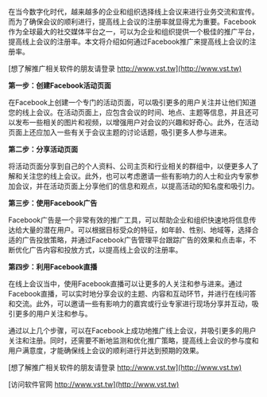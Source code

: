 在当今数字化时代，越来越多的企业和组织选择线上会议来进行业务交流和宣传。而为了确保会议的顺利进行，提高线上会议的注册率就显得尤为重要。Facebook作为全球最大的社交媒体平台之一，可以为企业和组织提供一个极佳的推广平台，提高线上会议的注册率。本文将介绍如何通过Facebook推广来提高线上会议的注册率。

[想了解推广相关软件的朋友请登录 http://www.vst.tw](http://www.vst.tw)

**第一步：创建Facebook活动页面**

在Facebook上创建一个专门的活动页面，可以吸引更多的用户关注并让他们知道您的线上会议。在活动页面上，应包含会议的时间、地点、主题等信息，并且还可以发布一些相关的图片和视频，以增强用户对会议的兴趣和好奇心。此外，在活动页面上还应加入一些有关于会议主题的讨论话题，吸引更多人参与进来。

**第二步：分享活动页面**

将活动页面分享到自己的个人资料、公司主页和行业相关的群组中，以便更多人了解和关注您的线上会议。此外，也可以考虑邀请一些有影响力的人士和业内专家参加会议，并在活动页面上分享他们的信息和观点，以提高活动的知名度和吸引力。

**第三步：使用Facebook广告**

Facebook广告是一个非常有效的推广工具，可以帮助企业和组织快速地将信息传达给大量的潜在用户。可以根据目标受众的特征，如年龄、性别、地域等，选择合适的广告投放策略，并通过Facebook广告管理平台跟踪广告的效果和点击率，不断优化广告内容和投放方式，以提高线上会议的注册率。

**第四步：利用Facebook直播**

在线上会议当中，使用Facebook直播可以让更多的人关注和参与进来。通过Facebook直播，可以实时地分享会议的主题、内容和互动环节，并进行在线问答和交流。此外，可以邀请一些有影响力的嘉宾或行业专家进行现场分享并互动，吸引更多的用户关注和参与。

通过以上几个步骤，可以在Facebook上成功地推广线上会议，并吸引更多的用户关注和注册。同时，还需要不断地监测和优化推广策略，提高线上会议的参与度和用户满意度，才能确保线上会议的顺利进行并达到预期的效果。

[想了解推广相关软件的朋友请登录 http://www.vst.tw](http://www.vst.tw)


[访问软件官网 http://www.vst.tw](http://www.vst.tw)
